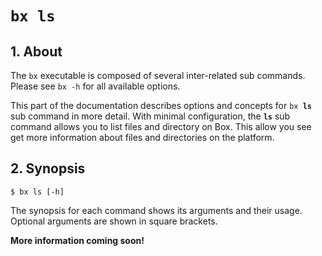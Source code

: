# <code>bx <b>ls</b></code>

## 1. About 
The `bx` executable is composed of several inter-related sub commands. Please see `bx -h` for all available options.

This part of the documentation describes options and concepts for <code>bx <b>ls</b></code> sub command in more detail. With minimal configuration, the **`ls`** sub command allows you to list files and directory on Box. This allow you see get more information about files and directories on the platform.

## 2. Synopsis
```text
$ bx ls [-h]
```

The synopsis for each command shows its arguments and their usage. Optional arguments are shown in square brackets.

**More information coming soon!**